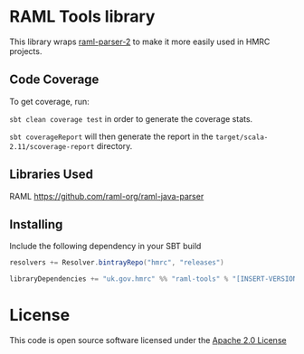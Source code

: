 RAML Tools library
==================

This library wraps [raml-parser-2]("https://github.com/raml-org/raml-java-parser") to make it more easily used in HMRC projects.

Code Coverage
-------------

To get coverage, run:

```sbt clean coverage test``` in order to generate the coverage stats.

```sbt coverageReport``` will then generate the report in the `target/scala-2.11/scoverage-report` directory.

Libraries Used
--------------

RAML
    https://github.com/raml-org/raml-java-parser

## Installing

Include the following dependency in your SBT build

``` scala
resolvers += Resolver.bintrayRepo("hmrc", "releases")

libraryDependencies += "uk.gov.hmrc" %% "raml-tools" % "[INSERT-VERSION]"
```

License
=======

This code is open source software licensed under the [Apache 2.0 License]("http://www.apache.org/licenses/LICENSE-2.0.html")
